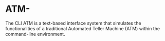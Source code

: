 # ATM-
The CLI ATM is a text-based interface system that simulates the functionalities of a traditional Automated Teller Machine (ATM) within the command-line environment. 
